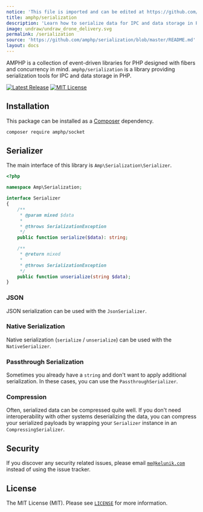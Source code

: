 ```yaml
---
notice: 'This file is imported and can be edited at https://github.com/amphp/serialization/blob/master/README.md'
title: amphp/serialization
description: 'Learn how to serialize data for IPC and data storage in PHP.'
image: undraw/undraw_drone_delivery.svg
permalink: /serialization
source: 'https://github.com/amphp/serialization/blob/master/README.md'
layout: docs
---
```

AMPHP is a collection of event-driven libraries for PHP designed with fibers and concurrency in mind.
`amphp/serialization` is a library providing serialization tools for IPC and data storage in PHP.

[![Latest Release](https://img.shields.io/github/release/amphp/serialization.svg?style=flat-square)](https://github.com/amphp/serialization/releases)
[![MIT License](https://img.shields.io/badge/license-MIT-blue.svg?style=flat-square)](https://github.com/amphp/serialization/blob/master/LICENSE)

## Installation

This package can be installed as a [Composer](https://getcomposer.org/) dependency.

```bash
composer require amphp/socket
```

## Serializer

The main interface of this library is `Amp\Serialization\Serializer`.

```php
<?php

namespace Amp\Serialization;

interface Serializer
{
    /**
     * @param mixed $data
     *
     * @throws SerializationException
     */
    public function serialize($data): string;

    /**
     * @return mixed
     *
     * @throws SerializationException
     */
    public function unserialize(string $data);
}
```

### JSON

JSON serialization can be used with the `JsonSerializer`.

### Native Serialization

Native serialization (`serialize` / `unserialize`) can be used with the `NativeSerializer`.

### Passthrough Serialization

Sometimes you already have a `string` and don't want to apply additional serialization. In these cases, you can use the `PassthroughSerializer`.

### Compression

Often, serialized data can be compressed quite well. If you don't need interoperability with other systems deserializing the data, you can compress your serialized payloads by wrapping your `Serializer` instance in an `CompressingSerializer`.

## Security

If you discover any security related issues, please email [`me@kelunik.com`](mailto:me@kelunik.com) instead of using the issue tracker.

## License

The MIT License (MIT). Please see [`LICENSE`](./LICENSE) for more information.
